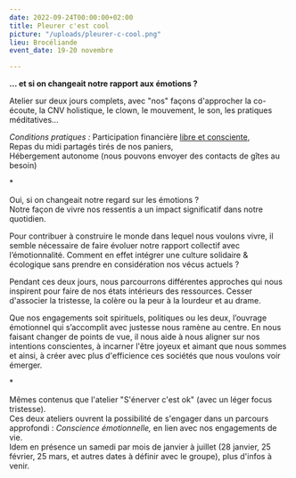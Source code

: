 ```yaml
---
date: 2022-09-24T00:00:00+02:00
title: Pleurer c'est cool
picture: "/uploads/pleurer-c-cool.png"
lieu: Brocéliande
event_date: 19-20 novembre

---
```

**... et si on changeait notre rapport aux émotions ?**  
  
Atelier sur deux jours complets, avec "nos" façons d'approcher la co-écoute, la CNV holistique, le clown, le mouvement, le son, les pratiques méditatives...

_Conditions pratiques :_ Participation financière [libre et consciente](https://lesuperflux.fr/2017/09/01/participations-conscientes/),  
Repas du midi partagés tirés de nos paniers,  
Hébergement autonome (nous pouvons envoyer des contacts de gîtes au besoin)

\*

Oui, si on changeait notre regard sur les émotions ?  
Notre façon de vivre nos ressentis a un impact significatif dans notre quotidien.

Pour contribuer à construire le monde dans lequel nous voulons vivre, il semble nécessaire de faire évoluer notre rapport collectif avec l’émotionnalité. Comment en effet intégrer une culture solidaire & écologique sans prendre en considération nos vécus actuels ?

Pendant ces deux jours, nous parcourrons différentes approches qui nous inspirent pour faire de nos états intérieurs des ressources. Cesser d'associer la tristesse, la colère ou la peur à la lourdeur et au drame.

Que nos engagements soit spirituels, politiques ou les deux, l’ouvrage émotionnel qui s’accomplit avec justesse nous ramène au centre. En nous faisant changer de points de vue, il nous aide à nous aligner sur nos intentions conscientes, à incarner l'être joyeux et aimant que nous sommes et ainsi, à créer avec plus d'efficience ces sociétés que nous voulons voir émerger.

\*

Mêmes contenus que l'atelier "S'énerver c'est ok" (avec un léger focus tristesse).  
Ces deux ateliers ouvrent la possibilité de s'engager dans un parcours approfondi : _Conscience émotionnelle,_ en lien avec nos engagements de vie.  
Idem en présence un samedi par mois de janvier à juillet (28 janvier, 25 février, 25 mars, et autres dates à définir avec le groupe), plus d'infos à venir.